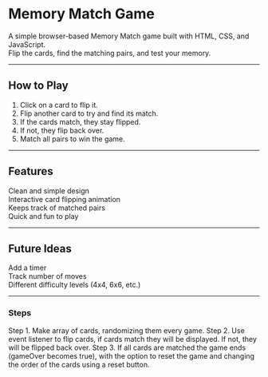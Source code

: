 
# Memory Match Game

A simple browser-based Memory Match game built with HTML, CSS, and JavaScript.  
Flip the cards, find the matching pairs, and test your memory.

***

## How to Play
1. Click on a card to flip it.  
2. Flip another card to try and find its match.  
3. If the cards match, they stay flipped.  
4. If not, they flip back over.  
5. Match all pairs to win the game.  

***

## Features
 Clean and simple design  
 Interactive card flipping animation  
 Keeps track of matched pairs  
 Quick and fun to play  

***

## Future Ideas
 Add a timer  
 Track number of moves  
 Different difficulty levels (4x4, 6x6, etc.)  

***

 ### Steps
 Step 1. Make array of cards, randomizing them every game.
 Step 2. Use event listener to flip cards, if cards match they will be displayed. If not, they will be flipped back over.
 Step 3. If all cards are matched the game ends (gameOver becomes true), with the option to reset the game and changing the order of the cards using a reset button.
 
